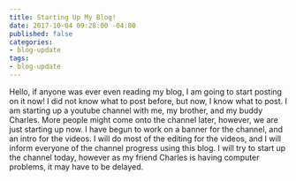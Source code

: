 ```yaml
---
title: Starting Up My Blog!
date: 2017-10-04 09:28:00 -04:00
published: false
categories:
- blog-update
tags:
- blog-update
---
```


Hello, if anyone was ever even reading my blog, I am going to start posting on it now! I did not know what to post before, but now, I know what to post. I am starting up a youtube channel with me, my brother, and my buddy Charles. More people might come onto the channel later, however, we are just starting up now. I have begun to work on a banner for the channel, and an intro for the videos. I will do most of the editing for the videos, and I will inform everyone of the channel progress using this blog. I will try to start up the channel today, however as my friend Charles is having computer problems, it may have to be delayed.